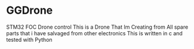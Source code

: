 # GGDrone
STM32 FOC Drone control 
This is a Drone That Im Creating from All spare parts that i have salvaged from other electronics
This is written in c and tested with Python
